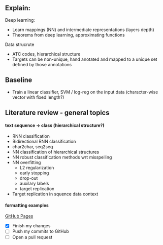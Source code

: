 ## Explain:
Deep learning:
- Learn mappings (NN) and intermediate representations (layers depth)
- Theorems from deep learning, approximating functions

Data strucrute
- ATC codes, hierarchical structure
- Targets can be non-unique, hand anotated and mapped to a unique set defined by those annotations
    

## Baseline
- Train a linear classifier, SVM / log-reg on the input data (character-wise vector with fixed length?)

## Literature review - general topics

#### text sequence -> class (hierarchical structure?)

- RNN classification
- Bidirectional RNN classification
- char2char, seq2seq
- NN classification of hierarchical structures
- NN robust classification methods wrt misspelling
- NN overfitting
    - L2 regularization
    - early stopping
    - drop-out
    - auxilary labels
    - target replication
- Target replication in squence data context

#### formatting examples
[GitHub Pages](https://pages.github.com/)
- [x] Finish my changes
- [ ] Push my commits to GitHub
- [ ] Open a pull request
